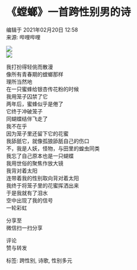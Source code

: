 # 《螳螂》一首跨性别男的诗

编辑于 2021年02月20日 12:58  
来源: 哔哩哔哩  

![](//i1.hdslb.com/bfs/face/79dcff615405f5ec1ecb501bc44745c53a5ef774.jpg@74w_74h_1c_1s.webp)  
![](//i1.hdslb.com/bfs/garb/item/9ef42ea6de64e260f3c1651929b3ff671d43c6f8.png@132w_132h_1c_1s.webp)  

我打扮得轻佻而散漫  
像所有青春期的螳螂那样  
理所当然地  
在一只蜜蜂给银杏传花粉的时候  
我用笼子囚禁了它  
两年后，蜜蜂似乎是倦了  
它终于冲破笼子  
同蝴蝶结伴飞走了  
我不在乎  
因为笼子里还留下它的花蜜  
我舔舐它，就像孤狼舔舐自己的伤口  
不，我是人妖，怪物，与田里的蝗虫同类  
我忘了自己原本也是一只蝴蝶  
我用世俗的聚焦作放大镜  
我背对着太阳  
连带着我的性别取向背对着太阳  
我终于将笼子里的花蜜挥洒出来  
于是我就有了泪水  
空中出现了我的信号  
一轮彩虹  

分享至  
微信扫一扫分享  

评论  
赞与转发  

标签: 跨性别, 诗歌, 性别多元